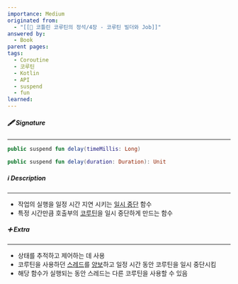 ```yaml
---
importance: Medium
originated from:
  - "[[📘 코틀린 코루틴의 정석/4장 - 코루틴 빌더와 Job]]"
answered by:
  - Book
parent pages: 
tags:
  - Coroutine
  - 코루틴
  - Kotlin
  - API
  - suspend
  - fun
learned:
---
```

##### 🖋️ Signature
---
```Kotlin
public suspend fun delay(timeMillis: Long)
```

```Kotlin
public suspend fun delay(duration: Duration): Unit
```

##### ℹ️ Description
---
- 작업의 실행을 일정 시간 지연 시키는 [일시 중단](일시%20중단.md) 함수
- 특정 시간만큼 호출부의 [코루틴](코루틴.md)을 일시 중단하게 만드는 함수

##### ➕ Extra
---
- 상태를 추적하고 제어하는 데 사용
- 코루틴을 사용하던 [스레드](스레드.md)를 [양보](양보.md)하고 일정 시간 동안 코루틴을 일시 중단시킴
- 해당 함수가 실행되는 동안 스레드는 다른 코루틴을 사용할 수 있음
